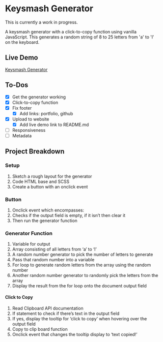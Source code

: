 # Keysmash Generator

This is currently a work in progress.

A keysmash generator with a click-to-copy function using vanilla JavaScript. This generates a random string of 8 to 25 letters from 'a' to 'l' on the keyboard.

## Live Demo
[Keysmash Generator](https://keysmash.marlowecheng.com)

## To-Dos
- [x] Get the generator working
- [x] Click-to-copy function
- [x] Fix footer
    - [x] Add links: portfolio, github
- [x] Upload to website
    - [x] Add live demo link to README.md
- [ ] Responsiveness
- [ ] Metadata

## Project Breakdown

### Setup
1.	Sketch a rough layout for the generator
2.	Code HTML base and SCSS
3.	Create a button with an onclick event


### Button
1.	Onclick event which encompasses:
2.	Checks if the output field is empty, if it isn’t then clear it
3.	Then run the generator function


### Generator Function
1.	Variable for output
2.	Array consisting of all letters from ‘a’ to ‘l’
3.	A random number generator to pick the number of letters to generate
4.	Pass that random number into a variable
5.	For loop to generate random letters from the array using the random number
6.	Another random number generator to randomly pick the letters from the array
7.	Display the result from the for loop onto the document output field


#### Click to Copy
1.	Read Clipboard API documentation
2.	If statement to check if there’s text in the output field
3.	If yes, display the tooltip for ‘click to copy’ when hovering over the output field
4.	Copy to clip board function
5.	Onclick event that changes the tooltip display to ‘text copied!’
